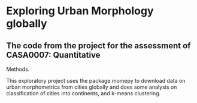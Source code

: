 # Exploring Urban Morphology globally
## The code from the project for the assessment of CASA0007: Quantitative 
Methods.

This exploratory project uses the package momepy to download data on urban 
morphometrics from cities globally and does some analysis on 
classification of cities into continents, and k-means clustering.
